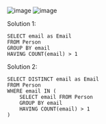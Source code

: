 ![image](https://github.com/user-attachments/assets/e82762c0-df5c-4832-bbf5-3085e775d511)
![image](https://github.com/user-attachments/assets/140ee4eb-67aa-48f3-8681-b4d5b7b15ee5)

Solution 1:
```
SELECT email as Email
FROM Person
GROUP BY email
HAVING COUNT(email) > 1
```

Solution 2:
```
SELECT DISTINCT email as Email
FROM Person
WHERE email IN (
    SELECT email FROM Person
    GROUP BY email
    HAVING COUNT(email) > 1
)
```
